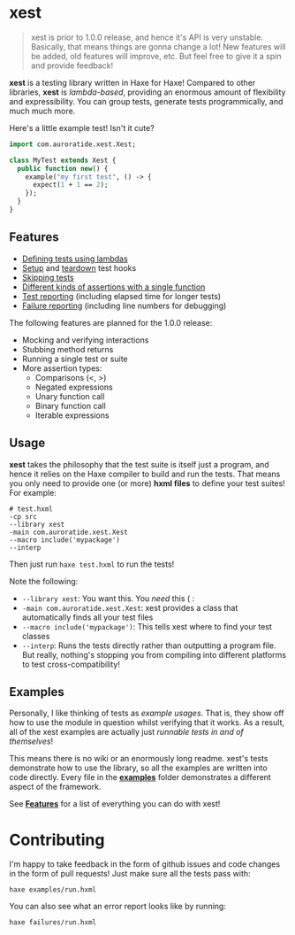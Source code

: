 # xest

> xest is prior to 1.0.0 release, and hence it's API is very unstable. Basically, that means things are gonna change a lot! New features will be added, old features will improve, etc. But feel free to give it a spin and provide feedback!

**xest** is a testing library written in Haxe for Haxe! Compared to other libraries, **xest** is _lambda-based_, providing an enormous amount of flexibility and expressibility. You can group tests, generate tests programmically, and much much more.

Here's a little example test! Isn't it cute?

```haxe
import com.auroratide.xest.Xest;

class MyTest extends Xest {
  public function new() {
    example("my first test", () -> {
      expect(1 + 1 == 2);
    });
  }
}
```

## Features

* [Defining tests using lambdas](examples/running/RunningTests.hx)
* [Setup](examples/running/hooks/BeforeEach.hx) and [teardown](examples/running/hooks/AfterEach.hx) test hooks
* [Skipping tests](examples/running/RunningTests.hx)
* [Different kinds of assertions with a single function](examples/expectations/Expectations.hx)
* [Test reporting](examples/reporting/Reporting.hx) (including elapsed time for longer tests)
* [Failure reporting](examples/reporting/Reporting.hx) (including line numbers for debugging)

The following features are planned for the 1.0.0 release:

* Mocking and verifying interactions
* Stubbing method returns
* Running a single test or suite
* More assertion types:
  * Comparisons (<, >)
  * Negated expressions
  * Unary function call
  * Binary function call
  * Iterable expressions

## Usage

**xest** takes the philosophy that the test suite is itself just a program, and hence it relies on the Haxe compiler to build and run the tests. That means you only need to provide one (or more) **hxml files** to define your test suites! For example:

```
# test.hxml
-cp src
--library xest
-main com.auroratide.xest.Xest
--macro include('mypackage')
--interp
```

Then just run `haxe test.hxml` to run the tests!

Note the following:

* `--library xest`: You want this. You _need_ this ( :
* `-main com.auroratide.xest.Xest`: xest provides a class that automatically finds all your test files
* `--macro include('mypackage')`: This tells xest where to find your test classes
* `--interp`: Runs the tests directly rather than outputting a program file. But really, nothing's stopping you from compiling into different platforms to test cross-compatibility!

## Examples

Personally, I like thinking of tests as _example usages_. That is, they show off how to use the module in question whilst verifying that it works. As a result, all of the xest examples are actually just _runnable tests in and of themselves_!

This means there is no wiki or an enormously long readme. xest's tests demonstrate how to use the library, so all the examples are written into code directly. Every file in the **[examples](examples)** folder demonstrates a different aspect of the framework.

See **[Features](#features)** for a list of everything you can do with xest!

# Contributing

I'm happy to take feedback in the form of github issues and code changes in the form of pull requests! Just make sure all the tests pass with:

```
haxe examples/run.hxml
```

You can also see what an error report looks like by running:

```
haxe failures/run.hxml
```
